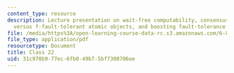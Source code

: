 ```yaml
---
content_type: resource
description: Lecture presentation on wait-free computability, consensus objects, wait-free
  versus f-fault-tolerant atomic objects, and boosting fault-tolerance.
file: /media/https%3A/open-learning-course-data-rc.s3.amazonaws.com/6-852j-distributed-algorithms-fall-2009/31c970b977ec6fb049b75bf7300706ee_MIT6_852JF09_lec22.pdf
file_type: application/pdf
resourcetype: Document
title: Class 22
uid: 31c970b9-77ec-6fb0-49b7-5bf7300706ee
---
```

